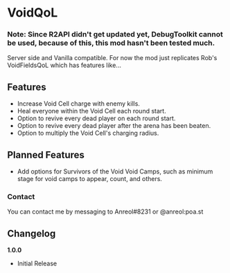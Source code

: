 # VoidQoL
### **Note:** Since R2API didn't get updated yet, DebugToolkit cannot be used, because of this, this mod hasn't been tested much.

Server side and Vanilla compatible.
For now the mod just replicates Rob's VoidFieldsQoL which has features like...

## Features
- Increase Void Cell charge with enemy kills.
- Heal everyone within the Void Cell each round start.
- Option to revive every dead player on each round start.
- Option to revive every dead player after the arena has been beaten.
- Option to multiply the Void Cell's charging radius.

## Planned Features
- Add options for Survivors of the Void Void Camps, such as minimum stage for void camps to appear, count, and others.

### Contact
You can contact me by messaging to Anreol#8231 or @anreol:poa.st

## Changelog

**1.0.0**
* Initial Release